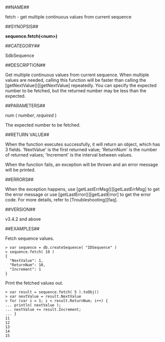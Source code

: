 ##NAME##

fetch - get multiple continuous values from current sequence

##SYNOPSIS##

**sequence.fetch\(\<num\>\)**

##CATEGORY##

SdbSequence

##DESCRIPTION##

Get multiple continuous values from current sequence. When multiple values are needed, calling this function will be faster than calling the [getNextValue()][getNextValue] repeatedly. You can specify the expected number to be fetched, but the returned number may be less than the expected.

##PARAMETERS##

num ( *number*, *required* )

The expected number to be fetched.

##RETURN VALUE##

When the function executes successfully, it will return an object, which has 3 fields. 'NextValue' is the first returned value; 'ReturnNum' is the number of returned values; 'Increment' is the interval between values.

When the function fails, an exception will be thrown and an error message will be printed.

##ERRORS##

When the exception happens, use [getLastErrMsg()][getLastErrMsg] to get the error message or use [getLastError()][getLastError] to get the error code. For more details, refer to [Troubleshooting][faq].

##VERSION##

v3.4.2 and above

##EXAMPLES##

Fetch sequence values.

```lang-javascript
> var sequence = db.createSequence( "IDSequence" )
> sequence.fetch( 10 )
{
  "NextValue": 1,
  "ReturnNum": 10,
  "Increment": 1
}
```

Print the fetched values out.

```lang-javascript
> var result = sequence.fetch( 5 ).toObj()
> var nextValue = result.NextValue
> for (var i = 1; i < result.ReturnNum; i++) {
... println( nextValue );
... nextValue += result.Increment;
... }
11
12
13
14
15
```

[^_^]:
     本文使用的所有引用及链接
[getNextValue]:manual/Manual/Sequoiadb_Command/SdbSequence/getNextValue.md
[getLastErrMsg]:manual/Manual/Sequoiadb_Command/Global/getLastErrMsg.md
[getLastError]:manual/Manual/Sequoiadb_Command/Global/getLastError.md
[faq]:manual/FAQ/faq_sdb.md
[error_code]:manual/Manual/Sequoiadb_error_code.md
